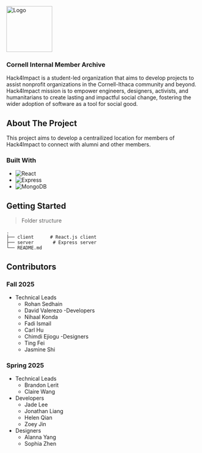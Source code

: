 <!-- PROJECT LOGO -->
<br />

<div>
  <a href="https://github.com/cornellh4i/IMA">
    <img src="https://media.licdn.com/dms/image/v2/C560BAQGDbdhpmxRmrg/company-logo_200_200/company-logo_200_200/0/1633548685050/hack4impact_logo?e=2147483647&v=beta&t=Cgni3x2P5I8nwhyAaHkblCo0OP6yx857PLG7O5Zw_W4" alt="Logo" width="120" height="120">
  </a>

<h3>Cornell Internal Member Archive</h3>

  <p >
    Hack4Impact is a student-led organization that aims to develop projects to assist nonprofit organizations in the Cornell-Ithaca community and beyond. Hack4Impact mission is to empower engineers, designers, activists, and humanitarians to create lasting and impactful social change, fostering the wider adoption of software as a tool for social good. 
    <br />    
  </p>
</div>

## About The Project

This project aims to develop a centrailized location for members of Hack4Impact to connect with alumni and other members.

### Built With

- ![React](https://img.shields.io/badge/React-20232A?style=for-the-badge&logo=react&logoColor=61DAFB)
- ![Express](https://img.shields.io/badge/express.js-%23404d59.svg?style=for-the-badge&logo=express&logoColor=%2361DAFB)
- ![MongoDB](https://img.shields.io/badge/MongoDB-%234ea94b.svg?style=for-the-badge&logo=mongodb&logoColor=white)

## Getting Started

> Folder structure

    .
    ├── client      # React.js client
    ├── server       # Express server
    └── README.md

## Contributors
### Fall 2025
- Technical Leads
  - Rohan Sedhain
  - David Valerezo
-Developers
  - Nihaal Konda
  - Fadi Ismail
  - Carl Hu
  - Chimdi Ejiogu
-Designers
  - Ting Fei
  - Jasmine Shi

### Spring 2025
- Technical Leads
  - Brandon Lerit
  - Claire Wang
- Developers
  - Jade Lee
  - Jonathan Liang
  - Helen Qian
  - Zoey Jin
- Designers
  - Alanna Yang
  - Sophia Zhen
